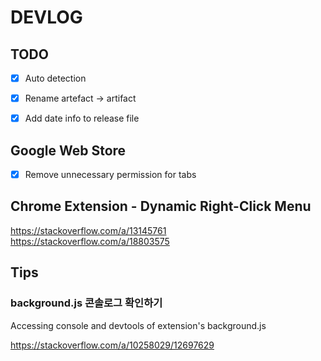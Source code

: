 # DEVLOG

## TODO

- [x] Auto detection
- [x] Rename artefact -> artifact
- [x] Add date info to release file


## Google Web Store

- [x] Remove unnecessary permission for tabs


## Chrome Extension - Dynamic Right-Click Menu

https://stackoverflow.com/a/13145761
https://stackoverflow.com/a/18803575


## Tips

### background.js 콘솔로그 확인하기 

Accessing console and devtools of extension's background.js

https://stackoverflow.com/a/10258029/12697629
